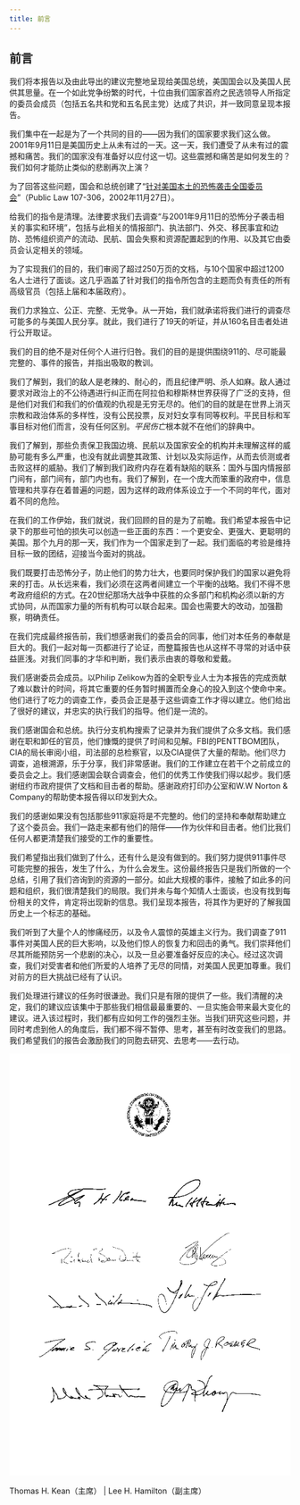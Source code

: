 ```yaml
---
title: 前言
---
```


## 前言


我们将本报告以及由此导出的建议完整地呈现给美国总统，美国国会以及美国人民供其思量。在一个如此党争纷繁的时代，十位由我们国家首府之民选领导人所指定的委员会成员（包括五名共和党和五名民主党）达成了共识，并一致同意呈现本报告。

我们集中在一起是为了一个共同的目的——因为我们的国家要求我们这么做。2001年9月11日是美国历史上从未有过的一天。这一天，我们遭受了从未有过的震撼和痛苦。我们的国家没有准备好以应付这一切。这些震撼和痛苦是如何发生的？我们如何才能防止类似的悲剧再次上演？

为了回答这些问题，国会和总统创建了“[针对美国本土的恐怖袭击全国委员会](http://www.9-11commission.gov)”（Public Law 107-306，2002年11月27日）。

给我们的指令是清理。法律要求我们去调查“与2001年9月11日的恐怖分子袭击相关的事实和环境”，包括与此相关的情报部门、执法部门、外交、移民事宜和边防、恐怖组织资产的流动、民航、国会失察和资源配置起到的作用、以及其它由委员会认定相关的领域。

为了实现我们的目的，我们审阅了超过250万页的文档，与10个国家中超过1200名人士进行了面谈。这几乎涵盖了针对我们的指令所包含的主题而负有责任的所有高级官员（包括上届和本届政府）。

我们力求独立、公正、完整、无党争。从一开始，我们就承诺将我们进行的调查尽可能多的与美国人民分享。就此，我们进行了19天的听证，并从160名目击者处进行公开取证。

我们的目的绝不是对任何个人进行归咎。我们的目的是提供围绕911的、尽可能最完整的、事件的报告，并指出吸取的教训。

我们了解到，我们的敌人是老辣的、耐心的，而且纪律严明、杀人如麻。敌人通过要求对政治上的不公待遇进行纠正而在阿拉伯和穆斯林世界获得了广泛的支持，但是他们对我们和我们的价值观的仇视是无穷无尽的。他们的目的就是在世界上消灭宗教和政治体系的多样性，没有公民投票，反对妇女享有同等权利。平民目标和军事目标对他们而言，没有任何区别。*平民伤亡*根本就不在他们的辞典中。

我们了解到，那些负责保卫我国边境、民航以及国家安全的机构并未理解这样的威胁可能有多么严重，也没有就此调整其政策、计划以及实际运作，从而去侦测或者击败这样的威胁。我们了解到我们政府内存在着有缺陷的联系：国外与国内情报部门间有，部门间有，部门内也有。我们了解到，在一个庞大而笨重的政府中，信息管理和共享存在着普遍的问题，因为这样的政府体系设立于一个不同的年代，面对着不同的危险。

在我们的工作伊始，我们就说，我们回顾的目的是为了前瞻。我们希望本报告中记录下的那些可怕的损失可以创造一些正面的东西：一个更安全、更强大、更聪明的美国。那个九月的那一天，我们作为一个国家走到了一起。我们面临的考验是维持目标一致的团结，迎接当今面对的挑战。

我们既要打击恐怖分子，防止他们的势力壮大，也要同时保护我们的国家以避免将来的打击。从长远来看，我们必须在这两者间建立一个平衡的战略。我们不得不思考政府组织的方式。在20世纪那场大战争中获胜的众多部门和机构必须以新的方式协同，从而国家力量的所有机构可以联合起来。国会也需要大的改动，加强勘察，明确责任。

在我们完成最终报告前，我们想感谢我们的委员会的同事，他们对本任务的奉献是巨大的。我们一起对每一页都进行了论证，而整篇报告也从这样不寻常的对话中获益匪浅。对我们同事的才华和判断，我们表示由衷的尊敬和爱戴。

我们感谢委员会成员。以Philip Zelikow为首的全职专业人士为本报告的完成贡献了难以数计的时间，将其它重要的任务暂时搁置而全身心的投入到这个使命中来。他们进行了吃力的调查工作，委员会正是基于这些调查工作才得以建立。他们给出了很好的建议，并忠实的执行我们的指导。他们是一流的。

我们感谢国会和总统。执行分支机构搜索了记录并为我们提供了众多文档。我们感谢在职和卸任的官员，他们慷慨的提供了时间和见解。FBI的PENTTBOM团队，CIA的局长审阅小组，司法部的总检察官，以及CIA提供了大量的帮助。他们尽力调查，追根溯源，乐于分享，我们非常感谢。我们的工作建立在若干个之前成立的委员会之上。我们感谢国会联合调查会，他们的优秀工作使我们得以起步。我们感谢纽约市政府提供了文档和目击者的帮助。感谢政府打印办公室和W.W Norton & Company的帮助使本报告得以印发到大众。

我们的感谢如果没有包括那些911家庭将是不完整的。他们的坚持和奉献帮助建立了这个委员会。我们一路走来都有他们的陪伴——作为伙伴和目击者。他们比我们任何人都更清楚我们接受的工作的重要性。

我们希望指出我们做到了什么，还有什么是没有做到的。我们努力提供911事件尽可能完整的报告，发生了什么，为什么会发生。这份最终报告只是我们所做的一个总结，引用了我们咨询到的资源的一部分。如此大规模的事件，接触了如此多的问题和组织，我们很清楚我们的局限。我们并未与每个知情人士面谈，也没有找到每份相关的文件，肯定将出现新的信息。我们呈现本报告，将其作为更好的了解我国历史上一个标志的基础。

我们听到了大量个人的惨痛经历，以及令人震惊的英雄主义行为。我们调查了911事件对美国人民的巨大影响，以及他们惊人的恢复力和回击的勇气。我们崇拜他们尽其所能预防另一个悲剧的决心，以及一旦必要准备好反应的决心。经过这次调查，我们对受害者和他们所爱的人培养了无尽的同情，对美国人民更加尊重。我们对前方的巨大挑战已经有了认识。

我们处理进行建议的任务时很谦逊。我们只是有限的提供了一些。我们清醒的决定，我们的建议应该集中于那些我们相信最最重要的、一旦实施会带来最大变化的建议。进入该过程时，我们都有应如何工作的强烈主张。当我们研究这些问题，并同时考虑到他人的角度后，我们都不得不暂停、思考，甚至有时改变我们的思路。我们希望我们的报告会激励我们的同胞去研究、去思考——去行动。

![](008.png)

Thomas H. Kean（主席） | Lee H. Hamilton（副主席）